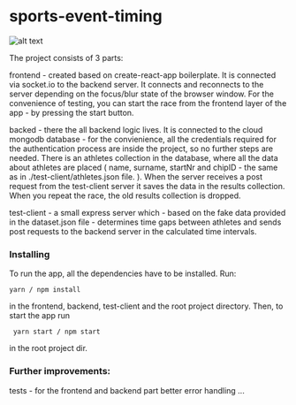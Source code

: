 # sports-event-timing

![alt text](https://drive.google.com/file/d/1sKZeNbaIkwH-9J6Na47N1RtqExQq9PL2/view)

The project consists of 3 parts:

frontend - created based on create-react-app boilerplate. It is connected via socket.io to the backend server. It connects and reconnects to the server depending on the focus/blur state of the browser window.
For the convenience of testing, you can start the race from the frontend layer of the app - by pressing the start button.

backed - there the all backend logic lives. It is connected to the cloud mongodb database - for the convienience, all the credentials required for the authentication process are inside the project, so no further steps are needed. There is an athletes collection in the database, where all the data about athletes are placed ( name, surname, startNr and chipID - the same as in ./test-client/athletes.json file. ). When the server receives a post request from the test-client server it saves the data in the results collection. When you repeat the race, the old results collection is dropped.

test-client - a small express server which - based on the fake data provided in the dataset.json file - determines time gaps between athletes and sends post requests to the backend server in the calculated time intervals.

### Installing

To run the app, all the dependencies have to be installed. Run:

```
yarn / npm install
```

in the frontend, backend, test-client and the root project directory. Then, to start the app run

```
 yarn start / npm start
```

in the root project dir.

### Further improvements:

tests - for the frontend and backend part
better error handling
...
